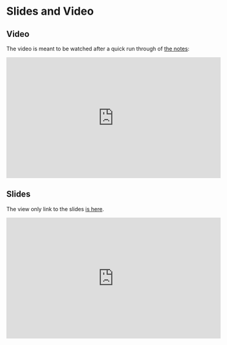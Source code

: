 # Slides and Video

## Video

The video is meant to be watched after a quick run through of [the notes](./lecture_1.md):

<div style="--aspect-ratio: 16/9;">
<iframe width="560" height="315" src="https://www.youtube-nocookie.com/embed/HvBDhNITIZ8" frameborder="0" allow="accelerometer; autoplay; encrypted-media; gyroscope; picture-in-picture" allowfullscreen></iframe>
</div>

## Slides

The view only link to the slides [is here](https://docs.google.com/presentation/d/1gjIDqBhqqvRTJzjZ_Pl1v3K-E-jDCNwqNgDQrVYcqoE/edit?usp=sharing).

<div style="--aspect-ratio: 16/9;">
<iframe src="https://docs.google.com/presentation/d/e/2PACX-1vT4mNOM-0GvOqeLF_wuKTJRtRV9UX_LjoXkTatZxoch-QhGXbYl_XDCbGTZ-ixPdqIoqoY6qBV4MKKx/embed?start=false&loop=false&delayms=5000" frameborder="0" width="560" height="315" allowfullscreen="true" mozallowfullscreen="true" webkitallowfullscreen="true"></iframe>
</div>
